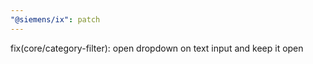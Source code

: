 ```yaml
---
"@siemens/ix": patch
---
```


fix(core/category-filter): open dropdown on text input and keep it open
